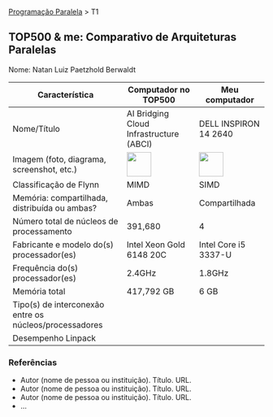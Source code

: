 [Programação Paralela](https://github.com/AndreaInfUFSM/elc139-2018a) > T1

TOP500 & me: Comparativo de Arquiteturas Paralelas
--------------------------------------------------

Nome: Natan Luiz Paetzhold Berwaldt

| Característica                                            | Computador no TOP500  | Meu computador  |
| --------------------------------------------------------- | --------------------- | --------------- |
| Nome/Título                                               |       AI Bridging Cloud Infrastructure (ABCI)                 |                 DELL INSPIRON 14 2640 |
| Imagem (foto, diagrama, screenshot, etc.)                 |<img src="https://cdn.wccftech.com/wp-content/uploads/2018/06/Wccftech-Supercomputer.jpg" width="48"> | <img src="https://http2.mlstatic.com/notebook-dell-inspiron-14-notebook-inspiron-3421-D_NQ_NP_732694-MLB27039740330_032018-F.jpg" width="48">|
| Classificação de Flynn                                    |           MIMD            |        SIMD         |
| Memória: compartilhada, distribuída ou ambas?             |          Ambas             |        Compartilhada         |
| Número total de núcleos de processamento                  |           	391,680            |         4        |
| Fabricante e modelo do(s) processador(es)                 |         	Intel Xeon Gold 6148 20C              |       Intel Core i5 3337-U          |
| Frequência do(s) processador(es)                          |           2.4GHz            |          1.8GHz       |
| Memória total                                             |           417,792 GB            |        6 GB         |
| Tipo(s) de interconexão entre os núcleos/processadores    |                       |                 |
| Desempenho Linpack                                        |                       |                 |

### Referências
- Autor (nome de pessoa ou instituição). Título. URL.
- Autor (nome de pessoa ou instituição). Título. URL.
- Autor (nome de pessoa ou instituição). Título. URL.
- ...
